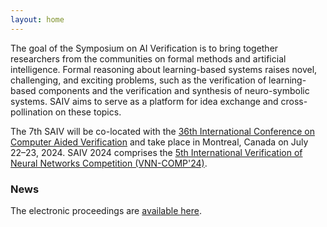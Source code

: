 ```yaml
---
layout: home
---
```


The goal of the Symposium on AI Verification is to bring together researchers from the communities on formal methods and artificial intelligence. Formal reasoning about learning-based systems raises novel, challenging, and exciting problems, such as the verification of learning-based components and the verification and synthesis of neuro-symbolic systems. SAIV aims to serve as a platform for idea exchange and cross-pollination on these topics.

The 7th SAIV will be co-located with the [36th International Conference on Computer Aided Verification](http://i-cav.org/2024/) and take place in Montreal, Canada on July 22–23, 2024.
SAIV 2024 comprises the [5th International Verification of Neural Networks Competition (VNN-COMP'24)](https://sites.google.com/view/vnn2024).

### News
  The electronic proceedings are [available here](https://link.springer.com/book/978-3-031-65112-0).
